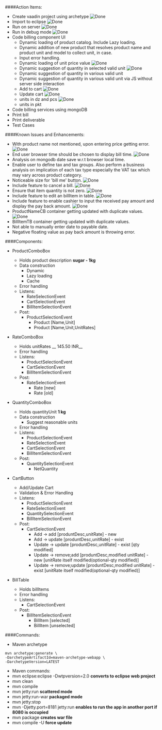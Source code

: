 [tick]: https://raw.github.com/retalemine/roadmap/master/images/tick-16x12.png "Done"

####Action Items:
* Create vaadin project using archetype ![][tick]
* Import to eclipse ![][tick]
* Run on server ![][tick]
* Run in debug mode ![][tick]
* Code billing component UI
  * Dynamic loading of product catalog. Include Lazy loading.
  * Dynamic addition of new product that resolves product name and product unit and model to collect unit, in case.
  * Input error handling.
  * Dynamic loading of unit price value ![][tick]
  * Dynamic suggestion of quantity in selected valid unit ![][tick]
  * Dynamic suggestion of quantity in various valid unit
  * Dynamic suggestion of quantity in various valid unit via JS without server side interaction
  * Add to cart ![][tick]
  * Update cart ![][tick]
  * units in dz and pcs ![][tick]
  * units in pkt
* Code billing services using mongoDB
* Print bill
* Print deliverable
* Test Cases

####Known Issues and Enhancements:
* With product name not mentioned, upon entering price getting error. ![][tick]
* End user browser time should be chosen to display bill time. ![][tick]
* Analysis on mongodb date save w.r.t browser local time.
* Enable user to define tax and tax groups. Also perform a business analysis on implication of each tax type especially the VAT tax which may vary across product category.
* Noticeable size for 'bill me' button. ![][tick]
* Include feature to cancel a bill. ![][tick]
* Ensure that item quantity is not zero. ![][tick]
* Include feature to edit an billItem in table. ![][tick]
* Include feature to enable cashier to input the received pay amount and display the pay back amount. ![][tick]
* ProductNameCB container getting updated with duplicate values. ![][tick]
* BillItemTB container getting updated with duplicate values.
* Not able to manually enter date to payable date.
* Negative floating value as pay back amount is throwing error.

####Components:
 * ProductComboBox
   * Holds product description __sugar - 1kg__
   * Data construction
     * Dynamic
     * Lazy loading
     * Cache
   * Error handling
   * Listens:
     * RateSelectionEvent
     * CartSelectionEvent
     * BillItemSelectionEvent
   * Post:
     * ProductSelectionEvent
       * Product [Name,Unit]
       * Product [Name,Unit,UnitRates]

 * RateComboBox     
   * Holds unitRates __ 145.50 INR__
   * Error handling
   * Listens:
     * ProductSelectionEvent
     * CartSelectionEvent
     * BillItemSelectionEvent     
   * Post:
     * RateSelectionEvent
       * Rate [new]
       * Rate [old]

 * QuantityComboBox
   * Holds quantityUnit __1 kg__
   * Data construction
     * Suggest reasonable units
   * Error handling
   * Listens:
     * ProductSelectionEvent
     * RateSelectionEvent
     * CartSelectionEvent
     * BillItemSelectionEvent     
   * Post:
     * QuantitySelectionEvent
       * NetQuantity
           
 * CartButton
   * Add/Update Cart
   * Validation & Error Handling
   * Listens:
     * ProductSelectionEvent
     * RateSelectionEvent
     * QuantitySelectionEvent
     * BillItemSelectionEvent     
   * Post:
     * CartSelectionEvent
       * Add -> add					[produntDesc,unitRate] - new
       * Add -> update				[produntDesc,unitRate] - exist
       * Update -> update			[produntDesc,unitRate] - exist [qty modified]
       * Update -> remove;add		[produntDesc,modified unitRate] - new   [unitRate itself modified(optional-qty modified)]
       * Update -> remove;update	[produntDesc,modified unitRate] - exist [unitRate itself modified(optional-qty modified)]

 * BillTable
   * Holds billItems
   * Error handling
   * Listens:
     * CartSelectionEvent     
   * Post:
     * BillItemSelectionEvent
       * BillItem [selected]
       * BillItem [unselected]

####Commands:  
* Maven archetype
```
mvn archetype:generate \
-DarchetypeArtifactId=maven-archetype-webapp \
-DarchetypeVersion=LATEST
```

* Maven commands:
 * mvn eclipse:eclipse -Dwtpversion=2.0 __converts to eclipse web project__
 * mvn clean
 * mvn compile
 * mvn jetty:run  __scattered mode__
 * mvn jetty:run-war  __packaged mode__
 * mvn jetty:stop
 * mvn -Djetty.port=8181 jetty:run __enables to run the app in another port if 8080 is occupied__
 * mvn package  __creates war file__
 * mvn compile -U __force update__

